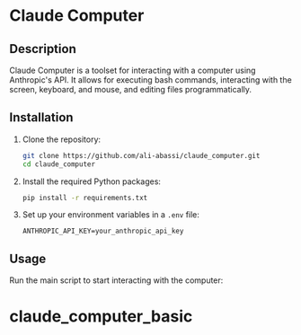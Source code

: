 # Claude Computer

## Description
Claude Computer is a toolset for interacting with a computer using Anthropic's API. It allows for executing bash commands, interacting with the screen, keyboard, and mouse, and editing files programmatically.

## Installation
1. Clone the repository:
   ```bash
   git clone https://github.com/ali-abassi/claude_computer.git
   cd claude_computer
   ```

2. Install the required Python packages:
   ```bash
   pip install -r requirements.txt
   ```

3. Set up your environment variables in a `.env` file:
   ```plaintext
   ANTHROPIC_API_KEY=your_anthropic_api_key
   ```

## Usage
Run the main script to start interacting with the computer:
# claude_computer_basic
